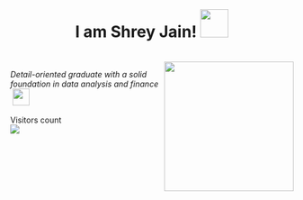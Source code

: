 

<br>
<h1 align="center"> I am Shrey Jain! <img src="https://media.giphy.com/media/12oufCB0MyZ1Go/giphy.gif" width="50"></h1>
<br>
<img align='right' src="https://media.giphy.com/media/M9gbBd9nbDrOTu1Mqx/giphy.gif" width="230">
<!-- <p><em>Aiming to become a Software Engineer at <a href="http://www.google.com">Google</a><img src="https://media.giphy.com/media/WUlplcMpOCEmTGBtBW/giphy.gif" width="30"> 
</em></p> -->
<p><em> Detail-oriented graduate with a solid foundation in data analysis and finance &nbsp<img src="https://media.giphy.com/media/WUlplcMpOCEmTGBtBW/giphy.gif" width="30"> 
</em></p>

<p align="center"> 
    
  Visitors count
<br>
<img src="https://profile-counter.glitch.me/shreyjainn/count.svg" />
</p>


